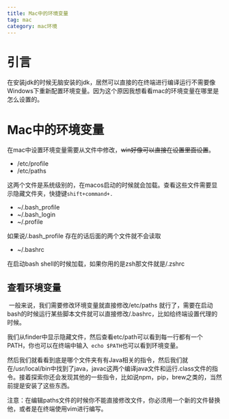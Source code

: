 ```yaml
---
title: Mac中的环境变量
tag: mac
category: mac环境
---
```


# 引言

​	在安装jdk的时候无脑安装的jdk，居然可以直接的在终端进行编译运行不需要像Windows下重新配置环境变量。因为这个原因我想看看mac的环境变量在哪里是怎么设置的。

# Mac中的环境变量

​	在mac中设置环境变量需要从文件中修改，~~win好像可以直接在设置里面设置~~。

* /etc/profile  
* /etc/paths

这两个文件是系统级别的，在macos启动的时候就会加载。查看这些文件需要显示隐藏文件夹，快捷键``shift+command+.``

*  ~/.bash_profile
*  ~/.bash_login
* ~/.profile

如果说/.bash_profile 存在的话后面的两个文件就不会读取

* ~/.bashrc

在启动bash shell的时候加载，如果你用的是zsh那文件就是/.zshrc

## 查看环境变量

​	一般来说，我们需要修改环境变量就直接修改/etc/paths 就行了，需要在启动bash的时候运行某些脚本文件就可以直接修改/.bashrc，比如给终端设置代理的时候。

​	我们从finder中显示隐藏文件，然后查看etc/path可以看到每一行都有一个PATH，你也可以在终端中输入`` echo $PATH``也可以看到环境变量。

​	然后我们就看看到底是哪个文件夹有有Java相关的指令，然后我们就在/usr/local/bin中找到了java，javac这两个编译java文件和运行.class文件的指令。接着探索你还会发现其他的一些指令，比如说npm，pip，brew之类的，当然前提是安装了这些东西。

​	注意：在编辑paths文件的时候你不能直接修改文件，你必须用一个新的文件替换他，或者是在终端使用vim进行编写。

